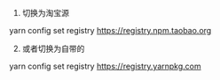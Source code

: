 1. 切换为淘宝源

yarn config set registry https://registry.npm.taobao.org

2. 或者切换为自带的

yarn config set registry https://registry.yarnpkg.com